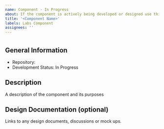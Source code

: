 ```yaml
---
name: Component - In Progress
about: If the component is actively being developed or designed use this template
title: '<Component Name>'
labels: Labs Component
assignees: ''
---
```


<!--
repo: "<url>"
owner: "<team name or #slack-channel>"
development: In Progress
-->

# <Component Name>

## General Information
- Repository: <url>
- Development Status: In Progress

## Description
A description of the component and its purposes

## Design Documentation (optional)
Links to any design documents, discussions or mock ups.
